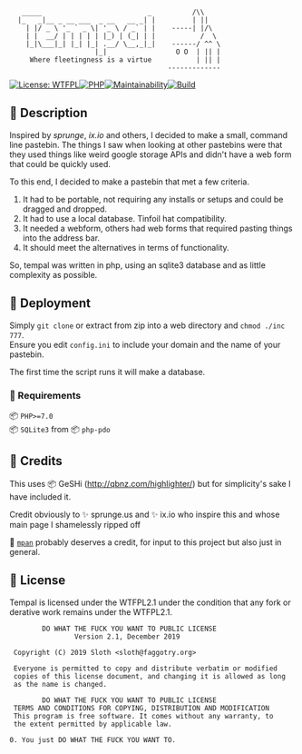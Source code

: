        _____                          _          /\\
      |_   _|__ _ __ ___  _ __   __ _| |         | ||
        | |/ _ \ '_ ` _ \| '_ \ / _` | |    -----| |/\
        | |  __/ | | | | | |_) | (_| | |           /  \
        |_|\___|_| |_| |_| .__/ \__,_|_|    ------/ ^^ \
                         |_|                 O O  | || |
	     Where fleetingness is a virtue           | || |
                                           -------------
[![License: WTFPL](https://img.shields.io/badge/License-WTFPL-brightgreen.svg)](http://www.wtfpl.net/about/)[![PHP](https://img.shields.io/badge/Made%20with-php-9cf)](https://php.net/)[![Maintainability](https://api.codeclimate.com/v1/badges/1e03fc80af9a5f03f52c/maintainability)](https://codeclimate.com/github/MaverickEsq/tempal/maintainability)[![Build](https://img.shields.io/badge/build-interpreted-blueviolet)](https://en.wikipedia.org/wiki/Interpreted_language)  
## :card_index: Description
Inspired by *sprunge*, *ix.io* and others, I decided to make a small, command line pastebin. The things I saw when looking at other pastebins were that they used things like weird google storage APIs and didn't have a web form that could be quickly used.

To this end, I decided to make a pastebin that met a few criteria.
1. It had to be portable, not requiring any installs or
	setups and could be dragged and dropped.
2. It had to use a local database. Tinfoil hat compatibility.
3. It needed a webform, others had web forms that required
	pasting things into the address bar.
4. It should meet the alternatives in terms of functionality.

So, tempal was written in php, using an sqlite3 database and as little complexity as possible.

## :rocket: Deployment
Simply `git clone` or extract from zip into a web directory and `chmod ./inc 777`.  
Ensure you edit `config.ini` to include your domain and the name of your pastebin.  
  
The first time the script runs it will make a database.

### :pushpin: Requirements  
:package: `PHP>=7.0`  
:package: `SQLite3` from :package: `php-pdo`  

## :beers: Credits
This uses :package: GeSHi (http://qbnz.com/highlighter/) but for simplicity's sake I have included it.

Credit obviously to :sparkles: sprunge.us and :sparkles: ix.io who inspire this and whose main page I shamelessly ripped off

:art: [`mpan`](https://github.com/mpan-pl) probably deserves a credit, for input to this project but also just in general.

## :page_facing_up: License
Tempal is licensed under the WTFPL2.1 under the condition that any fork or derative work remains under the WTFPL2.1.

            DO WHAT THE FUCK YOU WANT TO PUBLIC LICENSE
                    Version 2.1, December 2019

	 Copyright (C) 2019 Sloth <sloth@faggotry.org>

	 Everyone is permitted to copy and distribute verbatim or modified
	 copies of this license document, and changing it is allowed as long
	 as the name is changed.

            DO WHAT THE FUCK YOU WANT TO PUBLIC LICENSE
     TERMS AND CONDITIONS FOR COPYING, DISTRIBUTION AND MODIFICATION
     This program is free software. It comes without any warranty, to 
     the extent permitted by applicable law.

    0. You just DO WHAT THE FUCK YOU WANT TO.
